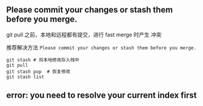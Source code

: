 ## Please commit your changes or stash them before you merge.

git pull 之前，本地和远程都有提交，进行 fast merge 时产生 冲突

推荐解决方法 `Please commit your changes or stash them before you merge.`

```
git stash # 将本地修改存入栈中
git pull
git stash pop  # 恢复修改
git stash list
```

## error: you need to resolve your current index first